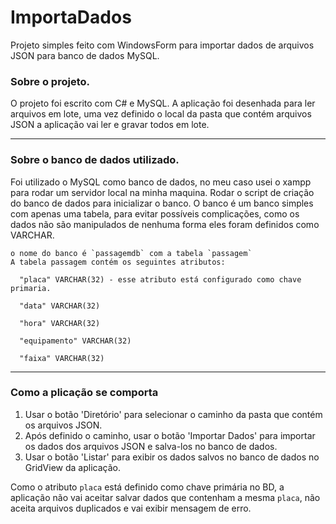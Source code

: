# ImportaDados
Projeto simples feito com WindowsForm para importar dados de arquivos JSON para banco de dados MySQL.

### Sobre o projeto.
O projeto foi escrito com C# e MySQL. A aplicação foi desenhada para ler arquivos em lote, uma vez definido o local da pasta que contém arquivos JSON a aplicação vai ler e gravar todos em lote.

---
### Sobre o banco de dados utilizado.
Foi utilizado o MySQL como banco de dados, no meu caso usei o xampp para rodar um servidor local na minha maquina.
Rodar o script de criação do banco de dados para inicializar o banco.
O banco é um banco simples com apenas uma tabela, para evitar possíveis complicações, como os dados não são manipulados de nenhuma forma eles foram definidos como VARCHAR.
    
    o nome do banco é `passagemdb` com a tabela `passagem`
    A tabela passagem contém os seguintes atributos:
    
      "placa" VARCHAR(32) - esse atributo está configurado como chave primaria.
      
      "data" VARCHAR(32)
      
      "hora" VARCHAR(32)
      
      "equipamento" VARCHAR(32)
      
      "faixa" VARCHAR(32)
      
---

### Como a plicação se comporta
1. Usar o botão 'Diretório' para selecionar o caminho da pasta que contém os arquivos JSON.
2. Após definido o caminho, usar o botão 'Importar Dados' para importar os dados dos arquivos JSON e salva-los no banco de dados.
3. Usar o botão 'Listar' para exibir os dados salvos no banco de dados no GridView da aplicação.

Como o atributo `placa` está definido como chave primária no BD, a aplicação não vai aceitar salvar dados que contenham a mesma `placa`, não aceita arquivos duplicados e vai exibir mensagem de erro.
